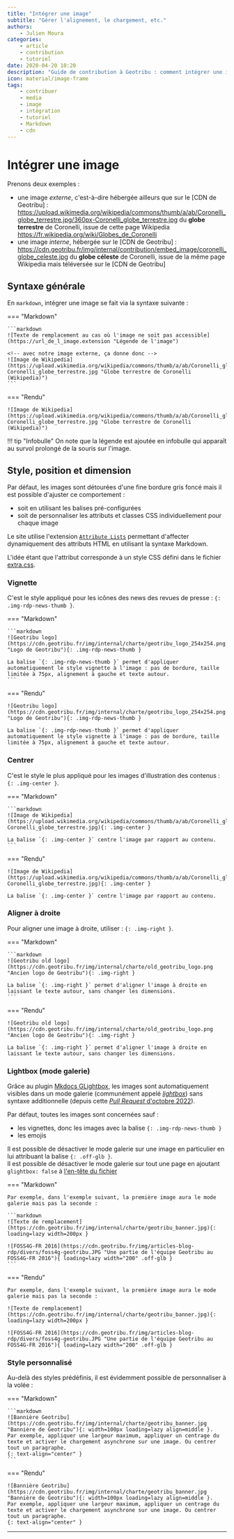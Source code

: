 ```yaml
---
title: "Intégrer une image"
subtitle: "Gérer l'alignement, le chargement, etc."
authors:
    - Julien Moura
categories:
    - article
    - contribution
    - tutoriel
date: 2020-04-20 10:20
description: "Guide de contribution à Geotribu : comment intégrer une image dans un article ou une revue de presse et gérer le stockage commun."
icon: material/image-frame
tags:
    - contribuer
    - media
    - image
    - intégration
    - tutoriel
    - Markdown
    - cdn
---
```

<!-- markdownlint-disable MD046 -->

# Intégrer une image

Prenons deux exemples :

- une image _externe_, c'est-à-dire hébergée ailleurs que sur le [CDN de Geotribu] : <https://upload.wikimedia.org/wikipedia/commons/thumb/a/ab/Coronelli_globe_terrestre.jpg/360px-Coronelli_globe_terrestre.jpg> du **globe terrestre** de Coronelli, issue de cette page Wikipedia <https://fr.wikipedia.org/wiki/Globes_de_Coronelli>
- une image _interne_, hébergée sur le [CDN de Geotribu] : <https://cdn.geotribu.fr/img/internal/contribution/embed_image/coronelli_globe_celeste.jpg> du **globe céleste** de Coronelli, issue de la même page Wikipedia mais téléversée sur le [CDN de Geotribu]

## Syntaxe générale

En `markdown`, intégrer une image se fait via la syntaxe suivante :

=== "Markdown"

    ```markdown
    ![Texte de remplacement au cas où l'image ne soit pas accessible](https://url_de_l_image.extension "Légende de l'image")

    <!-- avec notre image externe, ça donne donc -->
    ![Image de Wikipedia](https://upload.wikimedia.org/wikipedia/commons/thumb/a/ab/Coronelli_globe_terrestre.jpg/360px-Coronelli_globe_terrestre.jpg "Globe terrestre de Coronelli (Wikipedia)")
    ```

=== "Rendu"

    ![Image de Wikipedia](https://upload.wikimedia.org/wikipedia/commons/thumb/a/ab/Coronelli_globe_terrestre.jpg/360px-Coronelli_globe_terrestre.jpg "Globe terrestre de Coronelli (Wikipedia)")

!!! tip "Infobulle"
    On note que la légende est ajoutée en infobulle qui apparaît au survol prolongé de la souris sur l'image.

## Style, position et dimension

Par défaut, les images sont détourées d'une fine bordure gris foncé mais il est possible d'ajuster ce comportement :

- soit en utilisant les balises pré-configurées
- soit de personnaliser les attributs et classes CSS individuellement pour chaque image

Le site utilise l'extension [`Attribute Lists`](https://python-markdown.github.io/extensions/attr_list/) permettant d'affecter dynamiquement des attributs HTML en utilisant la syntaxe Markdown.

L'idée étant que l'attribut corresponde à un style CSS défini dans le fichier [extra.css](https://github.com/geotribu/website/blob/master/content/theme/assets/stylesheets/extra.css).

### Vignette

C'est le style appliqué pour les icônes des news des revues de presse : `{: .img-rdp-news-thumb }`.

=== "Markdown"

    ```markdown
    ![Geotribu logo](https://cdn.geotribu.fr/img/internal/charte/geotribu_logo_254x254.png "Logo de Geotribu"){: .img-rdp-news-thumb }

    La balise `{: .img-rdp-news-thumb }` permet d'appliquer automatiquement le style vignette à l'image : pas de bordure, taille limitée à 75px, alignement à gauche et texte autour.
    ```

=== "Rendu"

    ![Geotribu logo](https://cdn.geotribu.fr/img/internal/charte/geotribu_logo_254x254.png "Logo de Geotribu"){: .img-rdp-news-thumb }

    La balise `{: .img-rdp-news-thumb }` permet d'appliquer automatiquement le style vignette à l'image : pas de bordure, taille limitée à 75px, alignement à gauche et texte autour.

### Centrer

C'est le style le plus appliqué pour les images d'illustration des contenus : `{: .img-center }`.

=== "Markdown"

    ```markdown
    ![Image de Wikipedia](https://upload.wikimedia.org/wikipedia/commons/thumb/a/ab/Coronelli_globe_terrestre.jpg/360px-Coronelli_globe_terrestre.jpg){: .img-center }

    La balise `{: .img-center }` centre l'image par rapport au contenu.
    ```

=== "Rendu"

    ![Image de Wikipedia](https://upload.wikimedia.org/wikipedia/commons/thumb/a/ab/Coronelli_globe_terrestre.jpg/360px-Coronelli_globe_terrestre.jpg){: .img-center }

    La balise `{: .img-center }` centre l'image par rapport au contenu.

### Aligner à droite

Pour aligner une image à droite, utiliser : `{: .img-right }`.

=== "Markdown"

    ```markdown
    ![Geotribu old logo](https://cdn.geotribu.fr/img/internal/charte/old_geotribu_logo.png "Ancien logo de Geotribu"){: .img-right }

    La balise `{: .img-right }` permet d'aligner l'image à droite en laissant le texte autour, sans changer les dimensions.
    ```

=== "Rendu"

    ![Geotribu old logo](https://cdn.geotribu.fr/img/internal/charte/old_geotribu_logo.png "Ancien logo de Geotribu"){: .img-right }

    La balise `{: .img-right }` permet d'aligner l'image à droite en laissant le texte autour, sans changer les dimensions.

### Lightbox (mode galerie)

Grâce au plugin [Mkdocs GLightbox](https://blueswen.github.io/mkdocs-glightbox/), les images sont automatiquement visibles dans un mode galerie (communément appelé _[lightbox]_) sans syntaxe additionnelle (depuis cette [_Pull Request_ d'octobre 2022](https://github.com/geotribu/website/pull/720)).

Par défaut, toutes les images sont concernées sauf :

- les vignettes, donc les images avec la balise `{: .img-rdp-news-thumb }`
- les emojis

Il est possible de désactiver le mode galerie sur une image en particulier en lui attribuant la balise `{: .off-glb }`.  
Il est possible de désactiver le mode galerie sur tout une page en ajoutant `glightbox: false` à [l'en-tête du fichier](/contribuer/guides/metadata_yaml_frontmatter/)

=== "Markdown"

    Par exemple, dans l'exemple suivant, la première image aura le mode galerie mais pas la seconde :

    ```markdown
    ![Texte de remplacement](https://cdn.geotribu.fr/img/internal/charte/geotribu_banner.jpg){: loading=lazy width=200px }

    ![FOSS4G-FR 2016](https://cdn.geotribu.fr/img/articles-blog-rdp/divers/foss4g-geotribu.JPG "Une partie de l'équipe Geotribu au FOSS4G-FR 2016"){ loading=lazy width="200" .off-glb }
    ```

=== "Rendu"

    Par exemple, dans l'exemple suivant, la première image aura le mode galerie mais pas la seconde :

    ![Texte de remplacement](https://cdn.geotribu.fr/img/internal/charte/geotribu_banner.jpg){: loading=lazy width=200px }

    ![FOSS4G-FR 2016](https://cdn.geotribu.fr/img/articles-blog-rdp/divers/foss4g-geotribu.JPG "Une partie de l'équipe Geotribu au FOSS4G-FR 2016"){ loading=lazy width="200" .off-glb }

### Style personnalisé

Au-delà des styles prédéfinis, il est évidemment possible de personnaliser à la volée :

=== "Markdown"

    ```markdown
    ![Bannière Geotribu](https://cdn.geotribu.fr/img/internal/charte/geotribu_banner.jpg "Bannière de Geotribu"){: width=100px loading=lazy align=middle }.
    Par exemple, appliquer une largeur maximum, appliquer un centrage du texte et activer le chargement asynchrone sur une image. Ou centrer tout un paragraphe.
    {: text-align="center" }
    ```

=== "Rendu"

    ![Bannière Geotribu](https://cdn.geotribu.fr/img/internal/charte/geotribu_banner.jpg "Bannière de Geotribu"){: width=100px loading=lazy align=middle }.
    Par exemple, appliquer une largeur maximum, appliquer un centrage du texte et activer le chargement asynchrone sur une image. Ou centrer tout un paragraphe.
    {: text-align="center" }

----

<!-- Hyperlinks reference -->
[lightbox]: https://en.wikipedia.org/wiki/Lightbox_(JavaScript)

